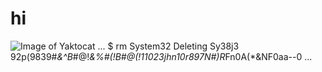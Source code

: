 # hi
![Image of Yaktocat](https://octodex.github.com/images/yaktocat.png)
...
$ rm System32
Deleting Sy38j3 92p(9839#*&^B*#@!*&%#(!B#@(!11023jhn10r897N#)R*Fn0A(*&NF0aa--0
...
